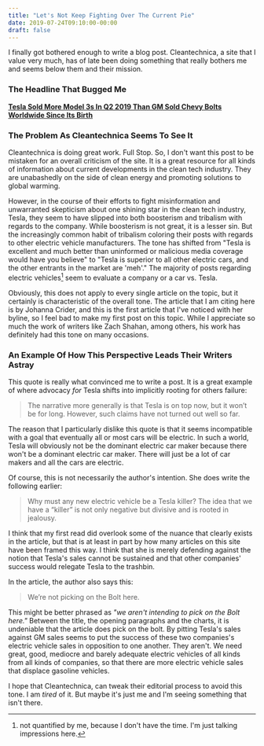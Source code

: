 ```yaml
---
title: "Let's Not Keep Fighting Over The Current Pie"
date: 2019-07-24T09:10:00-00:00
draft: false
---
```


I finally got bothered enough to write a blog post. Cleantechnica, a site that I value very much, has of late been doing something that really bothers me and seems below them and their mission.

### The Headline That Bugged Me

[**Tesla Sold More Model 3s In Q2 2019 Than GM Sold Chevy Bolts Worldwide Since Its Birth**][cleanLink]

### The Problem As Cleantechnica Seems To See It 

Cleantechnica is doing great work. Full Stop. So, I don't want this post to be mistaken for an overall criticism of the site. It is a great resource for all kinds of information about current developments in the clean tech industry. They are unabashedly on the side of clean energy and promoting solutions to global warming.

However, in the course of their efforts to fight misinformation and unwarranted skepticism about one shining star in the clean tech industry, Tesla, they seem to have slipped into both boosterism and tribalism with regards to the company. While boosterism is not great, it is a lesser sin. But the increasingly common habit of tribalism coloring their posts with regards to other electric vehicle manufacturers. The tone has shifted from "Tesla is excellent and much better than uninformed or malicious media coverage would have you believe" to "Tesla is superior to all other electric cars, and the other entrants in the market are 'meh'." The majority of posts regarding electric vehicles[^2] seem to evaluate a company or a car vs. Tesla.

Obviously, this does not apply to every single article on the topic, but it certainly is characteristic of the overall tone. The article that I am citing here is by Johanna Crider, and this is the first article that I've noticed with her byline, so I feel bad to make my first post on this topic. While I appreciate so much the work of writers like Zach Shahan, among others, his work has definitely had this tone on many occasions.

### An Example Of How This Perspective Leads Their Writers Astray

This quote is really what convinced me to write a post. It is a great example of where advocacy *for* Tesla shifts into implicitly rooting for others failure:

> The narrative more generally is that Tesla is on top now, but it won’t be for long. However, such claims have not turned out well so far. 

The reason that I particularly dislike this quote is that it seems incompatible with a goal that eventually all or most cars will be electric. In such a world, Tesla will obviously not be the dominant electric car maker because there won't be a dominant electric car maker. There will just be a lot of car makers and all the cars are electric.

Of course, this is not necessarily the author's intention. She does write the following earlier: 

> Why must any new electric vehicle be a Tesla killer? The idea that we have a “killer” is not only negative but divisive and is rooted in jealousy.

I think that my first read did overlook some of the nuance that clearly exists in the article, but that is at least in part by how many articles on this site have been framed this way. I think that she is merely defending against the notion that Tesla's sales cannot be sustained and that other companies' success would relegate Tesla to the trashbin. 

In the article, the author also says this:

>We’re not picking on the Bolt here.

This might be better phrased as *"we aren't intending to pick on the Bolt here."* Between the title, the opening paragraphs and the charts, it is undeniable that the article does pick on the bolt. By pitting Tesla's sales against GM sales seems to put the success of these two companies's electric vehicle sales in opposition to one another. They aren't. We need great, good, mediocre and barely adequate electric vehicles of all kinds from all kinds of companies, so that there are more electric vehicle sales that displace gasoline vehicles.

I hope that Cleantechnica, can tweak their editorial process to avoid this tone. I am *tired* of it. But maybe it's just me and I'm seeing something that isn't there.

[cleanLink]: https://cleantechnica.com/2019/07/24/tesla-sold-more-model-3s-in-q2-2019-than-gm-sold-chevy-bolts-worldwide-since-its-birth/

[^2]: not quantified by me, because I don't have the time. I'm just talking impressions here.
